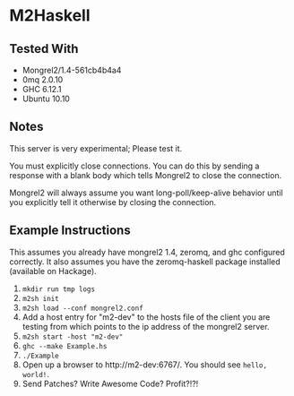 M2Haskell
=========

Tested With
-----------

  * Mongrel2/1.4-561cb4b4a4
  * 0mq 2.0.10
  * GHC 6.12.1
  * Ubuntu 10.10

Notes
-----
This server is very experimental; Please test it.

You must explicitly close connections. You can do this by sending a response with a blank body which tells Mongrel2 to close the connection.

Mongrel2 will always assume you want long-poll/keep-alive behavior until you explicitly tell it otherwise by closing the connection.

Example Instructions
--------------------

This assumes you already have mongrel2 1.4, zeromq, and ghc configured correctly. It also assumes you have the zeromq-haskell package installed (available on Hackage).

1. `mkdir run tmp logs`
2. `m2sh init`
3. `m2sh load --conf mongrel2.conf`
4. Add a host entry for "m2-dev" to the hosts file of the client you are testing
   from which points to the ip address of the mongrel2 server.
5. `m2sh start -host "m2-dev"`
6. `ghc --make Example.hs`
7. `./Example`
8. Open up a browser to http://m2-dev:6767/. You should see `hello, world!`.
9. Send Patches? Write Awesome Code? Profit?!?!

